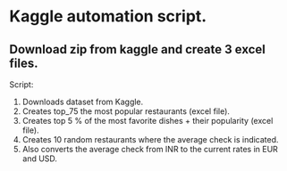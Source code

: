 # Kaggle automation script. 

## Download zip from kaggle and create 3 excel files. 

Script:
1. Downloads dataset from Kaggle.
2. Creates top_75 the most popular restaurants (excel file).
3. Creates top 5 % of the most favorite dishes + their popularity (excel file).
4. Creates 10 random restaurants where the average check is indicated. 
5. Also сonverts the average check from INR to the current rates in EUR and USD.